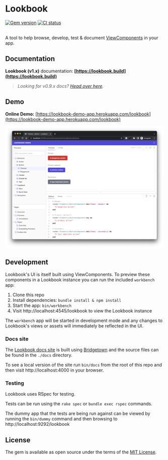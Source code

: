 # Lookbook

<div>
<a href="https://rubygems.org/gems/lookbook"><img src="https://img.shields.io/gem/v/lookbook" alt="Gem version"></a>
<a href="https://github.com/allmarkedup/lookbook/actions/workflows/ci.yml"><img src="https://github.com/allmarkedup/lookbook/actions/workflows/ci.yml/badge.svg?branch=main" alt="CI status"></a>
</div>
<br>

A tool to help browse, develop, test & document [ViewComponents](https://viewcomponent.org/) in your app.

## Documentation

**Lookbook (v1.x)** documentation: **[https://lookbook.build](https://lookbook.build)**

> _Looking for v0.9.x docs? [Head over here](https://github.com/allmarkedup/lookbook/tree/0.9.x)._


## Demo

**Online Demo:** [https://lookbook-demo-app.herokuapp.com/lookbook](https://lookbook-demo-app.herokuapp.com/lookbook) 

[![Lookbook UI](.github/assets/lookbook_screenshot_v1.0_beta.png)](https://lookbook-demo-app.herokuapp.com/lookbook/)


## Development

Lookbook's UI is itself built using ViewComponents. To preview these components in a Lookbook instance you can run the included `workbench` app:

1. Clone this repo
2. Install dependencies: `bundle install & npm install`
3. Start the app: `bin/workbench`
4. Visit http://localhost:4545/lookbook to view the Lookbook instance

The `workbench` app will be started in development mode and any changes to Lookbook's views or assets will immediately be reflected in the UI.

### Docs site

The [Lookbook docs site](https://lookbook.build) is built using [Bridgetown](https://www.bridgetownrb.com/) and the source files can be found in the `./docs` directory.

To see a local version of the site run `bin/docs` from the root of this repo and then visit http://localhost:4000 in your browser.

### Testing

Lookbook uses RSpec for testing.

Tests can be run using the `rake spec` or `bundle exec rspec` commands.

The dummy app that the tests are being run against can be viewed by running the `bin/dummy` command and then browsing to http://localhost:9292/lookbook


## License

The gem is available as open source under the terms of the [MIT License](https://opensource.org/licenses/MIT).
